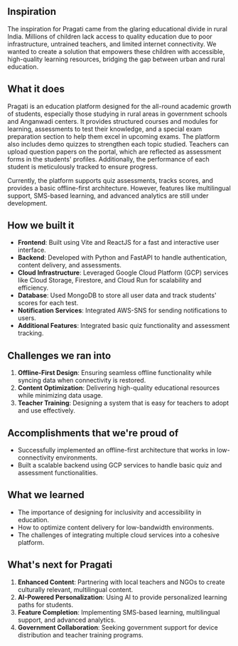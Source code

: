 ## Inspiration
The inspiration for Pragati came from the glaring educational divide in rural India. Millions of children lack access to quality education due to poor infrastructure, untrained teachers, and limited internet connectivity. We wanted to create a solution that empowers these children with accessible, high-quality learning resources, bridging the gap between urban and rural education.

## What it does
Pragati is an education platform designed for the all-round academic growth of students, especially those studying in rural areas in government schools and Anganwadi centers. It provides structured courses and modules for learning, assessments to test their knowledge, and a special exam preparation section to help them excel in upcoming exams. The platform also includes demo quizzes to strengthen each topic studied. Teachers can upload question papers on the portal, which are reflected as assessment forms in the students' profiles. Additionally, the performance of each student is meticulously tracked to ensure progress.

Currently, the platform supports quiz assessments, tracks scores, and provides a basic offline-first architecture. However, features like multilingual support, SMS-based learning, and advanced analytics are still under development.

## How we built it
- **Frontend**: Built using Vite and ReactJS for a fast and interactive user interface.
- **Backend**: Developed with Python and FastAPI to handle authentication, content delivery, and assessments.
- **Cloud Infrastructure**: Leveraged Google Cloud Platform (GCP) services like Cloud Storage, Firestore, and Cloud Run for scalability and efficiency.
- **Database**: Used MongoDB to store all user data and track students' scores for each test.
- **Notification Services**: Integrated AWS-SNS for sending notifications to users.
- **Additional Features**: Integrated basic quiz functionality and assessment tracking.

## Challenges we ran into
1. **Offline-First Design**: Ensuring seamless offline functionality while syncing data when connectivity is restored.
2. **Content Optimization**: Delivering high-quality educational resources while minimizing data usage.
3. **Teacher Training**: Designing a system that is easy for teachers to adopt and use effectively.

## Accomplishments that we're proud of
- Successfully implemented an offline-first architecture that works in low-connectivity environments.
- Built a scalable backend using GCP services to handle basic quiz and assessment functionalities.

## What we learned
- The importance of designing for inclusivity and accessibility in education.
- How to optimize content delivery for low-bandwidth environments.
- The challenges of integrating multiple cloud services into a cohesive platform.

## What's next for Pragati
1. **Enhanced Content**: Partnering with local teachers and NGOs to create culturally relevant, multilingual content.
2. **AI-Powered Personalization**: Using AI to provide personalized learning paths for students.
3. **Feature Completion**: Implementing SMS-based learning, multilingual support, and advanced analytics.
4. **Government Collaboration**: Seeking government support for device distribution and teacher training programs.